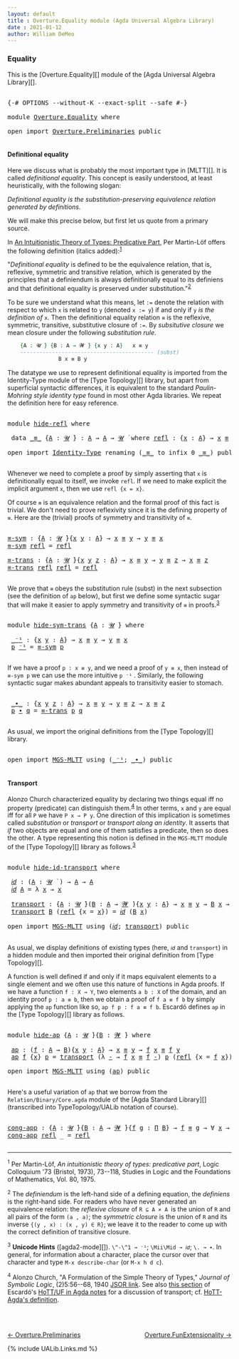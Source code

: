 ```yaml
---
layout: default
title : Overture.Equality module (Agda Universal Algebra Library)
date : 2021-01-12
author: William DeMeo
---
```


### <a id="equality">Equality</a>

This is the [Overture.Equality][] module of the [Agda Universal Algebra Library][].

<pre class="Agda">

<a id="266" class="Symbol">{-#</a> <a id="270" class="Keyword">OPTIONS</a> <a id="278" class="Pragma">--without-K</a> <a id="290" class="Pragma">--exact-split</a> <a id="304" class="Pragma">--safe</a> <a id="311" class="Symbol">#-}</a>

<a id="316" class="Keyword">module</a> <a id="323" href="Overture.Equality.html" class="Module">Overture.Equality</a> <a id="341" class="Keyword">where</a>

<a id="348" class="Keyword">open</a> <a id="353" class="Keyword">import</a> <a id="360" href="Overture.Preliminaries.html" class="Module">Overture.Preliminaries</a> <a id="383" class="Keyword">public</a>

</pre>

#### <a id="definitional-equality">Definitional equality</a>

Here we discuss what is probably the most important type in [MLTT][]. It is called *definitional equality*. This concept is easily understood, at least heuristically, with the following slogan:

*Definitional equality is the substitution-preserving equivalence relation generated by definitions.*

We will make this precise below, but first let us quote from a primary source.

In [An Intuitionistic Theory of Types: Predicative Part](https://www.sciencedirect.com/science/article/pii/S0049237X08719451), Per Martin-Löf offers the following definition (italics added):<sup>[1](Overture.Equality.html#fn1)</sup>

"*Definitional equality* is defined to be the equivalence relation, that is, reflexive, symmetric and transitive relation, which is generated by the principles that a definiendum is always definitionally equal to its definiens and that definitional equality is preserved under substitution."<sup>[2](Overture.Equality.html#fn2)

To be sure we understand what this means, let `:=` denote the relation with respect to which `x` is related to `y` (denoted `x := y`) if and only if `y` *is the definition of* `x`.  Then the definitional equality relation `≡` is the reflexive, symmetric, transitive, substitutive closure of `:=`. By *subsitutive closure* we mean closure under the following *substitution rule*.


```agda
    {A : 𝓤 ̇} {B : A → 𝓦 ̇} {x y : A}   x ≡ y
    ------------------------------------------ (subst)
                B x ≡ B y
```

The datatype we use to represent definitional equality is imported from the Identity-Type module of the [Type Topology][] library, but apart from superficial syntactic differences, it is equivalent to the standard *Paulin-Mohring style identity type* found in most other Agda libraries.  We repeat the definition here for easy reference.

<pre class="Agda">

<a id="2280" class="Keyword">module</a> <a id="hide-refl"></a><a id="2287" href="Overture.Equality.html#2287" class="Module">hide-refl</a> <a id="2297" class="Keyword">where</a>

 <a id="2305" class="Keyword">data</a> <a id="hide-refl._≡_"></a><a id="2310" href="Overture.Equality.html#2310" class="Datatype Operator">_≡_</a> <a id="2314" class="Symbol">{</a><a id="2315" href="Overture.Equality.html#2315" class="Bound">A</a> <a id="2317" class="Symbol">:</a> <a id="2319" href="Universes.html#260" class="Generalizable">𝓤</a> <a id="2321" href="Universes.html#403" class="Function Operator">̇</a><a id="2322" class="Symbol">}</a> <a id="2324" class="Symbol">:</a> <a id="2326" href="Overture.Equality.html#2315" class="Bound">A</a> <a id="2328" class="Symbol">→</a> <a id="2330" href="Overture.Equality.html#2315" class="Bound">A</a> <a id="2332" class="Symbol">→</a> <a id="2334" href="Overture.Equality.html#2319" class="Bound">𝓤</a> <a id="2336" href="Universes.html#403" class="Function Operator">̇</a> <a id="2338" class="Keyword">where</a> <a id="hide-refl._≡_.refl"></a><a id="2344" href="Overture.Equality.html#2344" class="InductiveConstructor">refl</a> <a id="2349" class="Symbol">:</a> <a id="2351" class="Symbol">{</a><a id="2352" href="Overture.Equality.html#2352" class="Bound">x</a> <a id="2354" class="Symbol">:</a> <a id="2356" href="Overture.Equality.html#2315" class="Bound">A</a><a id="2357" class="Symbol">}</a> <a id="2359" class="Symbol">→</a> <a id="2361" href="Overture.Equality.html#2352" class="Bound">x</a> <a id="2363" href="Overture.Equality.html#2310" class="Datatype Operator">≡</a> <a id="2365" href="Overture.Equality.html#2352" class="Bound">x</a>

<a id="2368" class="Keyword">open</a> <a id="2373" class="Keyword">import</a> <a id="2380" href="Identity-Type.html" class="Module">Identity-Type</a> <a id="2394" class="Keyword">renaming</a> <a id="2403" class="Symbol">(</a><a id="2404" href="Identity-Type.html#121" class="Datatype Operator">_≡_</a> <a id="2408" class="Symbol">to</a> <a id="2411" class="Keyword">infix</a> <a id="2417" class="Number">0</a> <a id="_≡_"></a><a id="2419" href="Overture.Equality.html#2419" class="Datatype Operator">_≡_</a><a id="2422" class="Symbol">)</a> <a id="2424" class="Keyword">public</a>

</pre>

Whenever we need to complete a proof by simply asserting that `x` is definitionally equal to itself, we invoke `refl`.  If we need to make explicit the implicit argument `x`, then we use `refl {x = x}`.

Of course `≡` is an equivalence relation and the formal proof of this fact is trivial. We don't need to prove reflexivity since it is the defining property of `≡`.  Here are the (trivial) proofs of symmetry and transitivity of `≡`.

<pre class="Agda">

<a id="≡-sym"></a><a id="2895" href="Overture.Equality.html#2895" class="Function">≡-sym</a> <a id="2901" class="Symbol">:</a> <a id="2903" class="Symbol">{</a><a id="2904" href="Overture.Equality.html#2904" class="Bound">A</a> <a id="2906" class="Symbol">:</a> <a id="2908" href="Universes.html#260" class="Generalizable">𝓤</a> <a id="2910" href="Universes.html#403" class="Function Operator">̇</a><a id="2911" class="Symbol">}{</a><a id="2913" href="Overture.Equality.html#2913" class="Bound">x</a> <a id="2915" href="Overture.Equality.html#2915" class="Bound">y</a> <a id="2917" class="Symbol">:</a> <a id="2919" href="Overture.Equality.html#2904" class="Bound">A</a><a id="2920" class="Symbol">}</a> <a id="2922" class="Symbol">→</a> <a id="2924" href="Overture.Equality.html#2913" class="Bound">x</a> <a id="2926" href="Overture.Equality.html#2419" class="Datatype Operator">≡</a> <a id="2928" href="Overture.Equality.html#2915" class="Bound">y</a> <a id="2930" class="Symbol">→</a> <a id="2932" href="Overture.Equality.html#2915" class="Bound">y</a> <a id="2934" href="Overture.Equality.html#2419" class="Datatype Operator">≡</a> <a id="2936" href="Overture.Equality.html#2913" class="Bound">x</a>
<a id="2938" href="Overture.Equality.html#2895" class="Function">≡-sym</a> <a id="2944" href="Identity-Type.html#162" class="InductiveConstructor">refl</a> <a id="2949" class="Symbol">=</a> <a id="2951" href="Identity-Type.html#162" class="InductiveConstructor">refl</a>

<a id="≡-trans"></a><a id="2957" href="Overture.Equality.html#2957" class="Function">≡-trans</a> <a id="2965" class="Symbol">:</a> <a id="2967" class="Symbol">{</a><a id="2968" href="Overture.Equality.html#2968" class="Bound">A</a> <a id="2970" class="Symbol">:</a> <a id="2972" href="Universes.html#260" class="Generalizable">𝓤</a> <a id="2974" href="Universes.html#403" class="Function Operator">̇</a><a id="2975" class="Symbol">}{</a><a id="2977" href="Overture.Equality.html#2977" class="Bound">x</a> <a id="2979" href="Overture.Equality.html#2979" class="Bound">y</a> <a id="2981" href="Overture.Equality.html#2981" class="Bound">z</a> <a id="2983" class="Symbol">:</a> <a id="2985" href="Overture.Equality.html#2968" class="Bound">A</a><a id="2986" class="Symbol">}</a> <a id="2988" class="Symbol">→</a> <a id="2990" href="Overture.Equality.html#2977" class="Bound">x</a> <a id="2992" href="Overture.Equality.html#2419" class="Datatype Operator">≡</a> <a id="2994" href="Overture.Equality.html#2979" class="Bound">y</a> <a id="2996" class="Symbol">→</a> <a id="2998" href="Overture.Equality.html#2979" class="Bound">y</a> <a id="3000" href="Overture.Equality.html#2419" class="Datatype Operator">≡</a> <a id="3002" href="Overture.Equality.html#2981" class="Bound">z</a> <a id="3004" class="Symbol">→</a> <a id="3006" href="Overture.Equality.html#2977" class="Bound">x</a> <a id="3008" href="Overture.Equality.html#2419" class="Datatype Operator">≡</a> <a id="3010" href="Overture.Equality.html#2981" class="Bound">z</a>
<a id="3012" href="Overture.Equality.html#2957" class="Function">≡-trans</a> <a id="3020" href="Identity-Type.html#162" class="InductiveConstructor">refl</a> <a id="3025" href="Identity-Type.html#162" class="InductiveConstructor">refl</a> <a id="3030" class="Symbol">=</a> <a id="3032" href="Identity-Type.html#162" class="InductiveConstructor">refl</a>

</pre>

We prove that `≡` obeys the substitution rule (subst) in the next subsection (see the definition of `ap` below), but first we define some syntactic sugar that will make it easier to apply symmetry and transitivity of `≡` in proofs.<sup>[3](Overture.Equality.html#fn3)</sup>

<pre class="Agda">

<a id="3339" class="Keyword">module</a> <a id="hide-sym-trans"></a><a id="3346" href="Overture.Equality.html#3346" class="Module">hide-sym-trans</a> <a id="3361" class="Symbol">{</a><a id="3362" href="Overture.Equality.html#3362" class="Bound">A</a> <a id="3364" class="Symbol">:</a> <a id="3366" href="Universes.html#260" class="Generalizable">𝓤</a> <a id="3368" href="Universes.html#403" class="Function Operator">̇</a><a id="3369" class="Symbol">}</a> <a id="3371" class="Keyword">where</a>

 <a id="hide-sym-trans._⁻¹"></a><a id="3379" href="Overture.Equality.html#3379" class="Function Operator">_⁻¹</a> <a id="3383" class="Symbol">:</a> <a id="3385" class="Symbol">{</a><a id="3386" href="Overture.Equality.html#3386" class="Bound">x</a> <a id="3388" href="Overture.Equality.html#3388" class="Bound">y</a> <a id="3390" class="Symbol">:</a> <a id="3392" href="Overture.Equality.html#3362" class="Bound">A</a><a id="3393" class="Symbol">}</a> <a id="3395" class="Symbol">→</a> <a id="3397" href="Overture.Equality.html#3386" class="Bound">x</a> <a id="3399" href="Overture.Equality.html#2419" class="Datatype Operator">≡</a> <a id="3401" href="Overture.Equality.html#3388" class="Bound">y</a> <a id="3403" class="Symbol">→</a> <a id="3405" href="Overture.Equality.html#3388" class="Bound">y</a> <a id="3407" href="Overture.Equality.html#2419" class="Datatype Operator">≡</a> <a id="3409" href="Overture.Equality.html#3386" class="Bound">x</a>
 <a id="3412" href="Overture.Equality.html#3412" class="Bound">p</a> <a id="3414" href="Overture.Equality.html#3379" class="Function Operator">⁻¹</a> <a id="3417" class="Symbol">=</a> <a id="3419" href="Overture.Equality.html#2895" class="Function">≡-sym</a> <a id="3425" href="Overture.Equality.html#3412" class="Bound">p</a>

</pre>

If we have a proof `p : x ≡ y`, and we need a proof of `y ≡ x`, then instead of `≡-sym p` we can use the more intuitive `p ⁻¹` . Similarly, the following syntactic sugar makes abundant appeals to transitivity easier to stomach.

<pre class="Agda">

 <a id="hide-sym-trans._∙_"></a><a id="3684" href="Overture.Equality.html#3684" class="Function Operator">_∙_</a> <a id="3688" class="Symbol">:</a> <a id="3690" class="Symbol">{</a><a id="3691" href="Overture.Equality.html#3691" class="Bound">x</a> <a id="3693" href="Overture.Equality.html#3693" class="Bound">y</a> <a id="3695" href="Overture.Equality.html#3695" class="Bound">z</a> <a id="3697" class="Symbol">:</a> <a id="3699" href="Overture.Equality.html#3362" class="Bound">A</a><a id="3700" class="Symbol">}</a> <a id="3702" class="Symbol">→</a> <a id="3704" href="Overture.Equality.html#3691" class="Bound">x</a> <a id="3706" href="Overture.Equality.html#2419" class="Datatype Operator">≡</a> <a id="3708" href="Overture.Equality.html#3693" class="Bound">y</a> <a id="3710" class="Symbol">→</a> <a id="3712" href="Overture.Equality.html#3693" class="Bound">y</a> <a id="3714" href="Overture.Equality.html#2419" class="Datatype Operator">≡</a> <a id="3716" href="Overture.Equality.html#3695" class="Bound">z</a> <a id="3718" class="Symbol">→</a> <a id="3720" href="Overture.Equality.html#3691" class="Bound">x</a> <a id="3722" href="Overture.Equality.html#2419" class="Datatype Operator">≡</a> <a id="3724" href="Overture.Equality.html#3695" class="Bound">z</a>
 <a id="3727" href="Overture.Equality.html#3727" class="Bound">p</a> <a id="3729" href="Overture.Equality.html#3684" class="Function Operator">∙</a> <a id="3731" href="Overture.Equality.html#3731" class="Bound">q</a> <a id="3733" class="Symbol">=</a> <a id="3735" href="Overture.Equality.html#2957" class="Function">≡-trans</a> <a id="3743" href="Overture.Equality.html#3727" class="Bound">p</a> <a id="3745" href="Overture.Equality.html#3731" class="Bound">q</a>

</pre>

As usual, we import the original definitions from the [Type Topology][] library.

<pre class="Agda">

<a id="3856" class="Keyword">open</a> <a id="3861" class="Keyword">import</a> <a id="3868" href="MGS-MLTT.html" class="Module">MGS-MLTT</a> <a id="3877" class="Keyword">using</a> <a id="3883" class="Symbol">(</a><a id="3884" href="MGS-MLTT.html#6125" class="Function Operator">_⁻¹</a><a id="3887" class="Symbol">;</a> <a id="3889" href="MGS-MLTT.html#5910" class="Function Operator">_∙_</a><a id="3892" class="Symbol">)</a> <a id="3894" class="Keyword">public</a>

</pre>

#### <a id="transport">Transport</a>

Alonzo Church characterized equality by declaring two things equal iff no property (predicate) can distinguish them.<sup>[4](Overture.Equality.html#fn4)</sup>  In other terms, `x` and `y` are equal iff for all `P` we have `P x → P y`.  One direction of this implication is sometimes called *substitution* or *transport* or *transport along an identity*.  It asserts that *if* two objects are equal and one of them satisfies a predicate, then so does the other. A type representing this notion is defined in the `MGS-MLTT` module of the [Type Topology][] library as follows.<sup>[3](Preliminaries.Equality.html#fn3)</sup>

<pre class="Agda">

<a id="4588" class="Keyword">module</a> <a id="hide-id-transport"></a><a id="4595" href="Overture.Equality.html#4595" class="Module">hide-id-transport</a> <a id="4613" class="Keyword">where</a>

 <a id="hide-id-transport.𝑖𝑑"></a><a id="4621" href="Overture.Equality.html#4621" class="Function">𝑖𝑑</a> <a id="4624" class="Symbol">:</a> <a id="4626" class="Symbol">(</a><a id="4627" href="Overture.Equality.html#4627" class="Bound">A</a> <a id="4629" class="Symbol">:</a> <a id="4631" href="Universes.html#260" class="Generalizable">𝓤</a> <a id="4633" href="Universes.html#403" class="Function Operator">̇</a> <a id="4635" class="Symbol">)</a> <a id="4637" class="Symbol">→</a> <a id="4639" href="Overture.Equality.html#4627" class="Bound">A</a> <a id="4641" class="Symbol">→</a> <a id="4643" href="Overture.Equality.html#4627" class="Bound">A</a>
 <a id="4646" href="Overture.Equality.html#4621" class="Function">𝑖𝑑</a> <a id="4649" href="Overture.Equality.html#4649" class="Bound">A</a> <a id="4651" class="Symbol">=</a> <a id="4653" class="Symbol">λ</a> <a id="4655" href="Overture.Equality.html#4655" class="Bound">x</a> <a id="4657" class="Symbol">→</a> <a id="4659" href="Overture.Equality.html#4655" class="Bound">x</a>

 <a id="hide-id-transport.transport"></a><a id="4663" href="Overture.Equality.html#4663" class="Function">transport</a> <a id="4673" class="Symbol">:</a> <a id="4675" class="Symbol">{</a><a id="4676" href="Overture.Equality.html#4676" class="Bound">A</a> <a id="4678" class="Symbol">:</a> <a id="4680" href="Universes.html#260" class="Generalizable">𝓤</a> <a id="4682" href="Universes.html#403" class="Function Operator">̇</a><a id="4683" class="Symbol">}(</a><a id="4685" href="Overture.Equality.html#4685" class="Bound">B</a> <a id="4687" class="Symbol">:</a> <a id="4689" href="Overture.Equality.html#4676" class="Bound">A</a> <a id="4691" class="Symbol">→</a> <a id="4693" href="Universes.html#264" class="Generalizable">𝓦</a> <a id="4695" href="Universes.html#403" class="Function Operator">̇</a><a id="4696" class="Symbol">){</a><a id="4698" href="Overture.Equality.html#4698" class="Bound">x</a> <a id="4700" href="Overture.Equality.html#4700" class="Bound">y</a> <a id="4702" class="Symbol">:</a> <a id="4704" href="Overture.Equality.html#4676" class="Bound">A</a><a id="4705" class="Symbol">}</a> <a id="4707" class="Symbol">→</a> <a id="4709" href="Overture.Equality.html#4698" class="Bound">x</a> <a id="4711" href="Overture.Equality.html#2419" class="Datatype Operator">≡</a> <a id="4713" href="Overture.Equality.html#4700" class="Bound">y</a> <a id="4715" class="Symbol">→</a> <a id="4717" href="Overture.Equality.html#4685" class="Bound">B</a> <a id="4719" href="Overture.Equality.html#4698" class="Bound">x</a> <a id="4721" class="Symbol">→</a> <a id="4723" href="Overture.Equality.html#4685" class="Bound">B</a> <a id="4725" href="Overture.Equality.html#4700" class="Bound">y</a>
 <a id="4728" href="Overture.Equality.html#4663" class="Function">transport</a> <a id="4738" href="Overture.Equality.html#4738" class="Bound">B</a> <a id="4740" class="Symbol">(</a><a id="4741" href="Identity-Type.html#162" class="InductiveConstructor">refl</a> <a id="4746" class="Symbol">{</a><a id="4747" class="Argument">x</a> <a id="4749" class="Symbol">=</a> <a id="4751" href="Overture.Equality.html#4751" class="Bound">x</a><a id="4752" class="Symbol">})</a> <a id="4755" class="Symbol">=</a> <a id="4757" href="Overture.Equality.html#4621" class="Function">𝑖𝑑</a> <a id="4760" class="Symbol">(</a><a id="4761" href="Overture.Equality.html#4738" class="Bound">B</a> <a id="4763" href="Overture.Equality.html#4751" class="Bound">x</a><a id="4764" class="Symbol">)</a>

<a id="4767" class="Keyword">open</a> <a id="4772" class="Keyword">import</a> <a id="4779" href="MGS-MLTT.html" class="Module">MGS-MLTT</a> <a id="4788" class="Keyword">using</a> <a id="4794" class="Symbol">(</a><a id="4795" href="MGS-MLTT.html#3778" class="Function">𝑖𝑑</a><a id="4797" class="Symbol">;</a> <a id="4799" href="MGS-MLTT.html#4946" class="Function">transport</a><a id="4808" class="Symbol">)</a> <a id="4810" class="Keyword">public</a>

</pre>

As usual, we display definitions of existing types (here, `𝑖𝑑` and `transport`) in a hidden module and then imported their original definition from [Type Topology][].

A function is well defined if and only if it maps equivalent elements to a single element and we often use this nature of functions in Agda proofs.  If we have a function `f : X → Y`, two elements `a b : X` of the domain, and an identity proof `p : a ≡ b`, then we obtain a proof of `f a ≡ f b` by simply applying the `ap` function like so, `ap f p : f a ≡ f b`. Escardó defines `ap` in the [Type Topology][] library as follows.

<pre class="Agda">

<a id="5442" class="Keyword">module</a> <a id="hide-ap"></a><a id="5449" href="Overture.Equality.html#5449" class="Module">hide-ap</a> <a id="5457" class="Symbol">{</a><a id="5458" href="Overture.Equality.html#5458" class="Bound">A</a> <a id="5460" class="Symbol">:</a> <a id="5462" href="Universes.html#260" class="Generalizable">𝓤</a> <a id="5464" href="Universes.html#403" class="Function Operator">̇</a><a id="5465" class="Symbol">}{</a><a id="5467" href="Overture.Equality.html#5467" class="Bound">B</a> <a id="5469" class="Symbol">:</a> <a id="5471" href="Universes.html#264" class="Generalizable">𝓦</a> <a id="5473" href="Universes.html#403" class="Function Operator">̇</a><a id="5474" class="Symbol">}</a> <a id="5476" class="Keyword">where</a>

 <a id="hide-ap.ap"></a><a id="5484" href="Overture.Equality.html#5484" class="Function">ap</a> <a id="5487" class="Symbol">:</a> <a id="5489" class="Symbol">(</a><a id="5490" href="Overture.Equality.html#5490" class="Bound">f</a> <a id="5492" class="Symbol">:</a> <a id="5494" href="Overture.Equality.html#5458" class="Bound">A</a> <a id="5496" class="Symbol">→</a> <a id="5498" href="Overture.Equality.html#5467" class="Bound">B</a><a id="5499" class="Symbol">){</a><a id="5501" href="Overture.Equality.html#5501" class="Bound">x</a> <a id="5503" href="Overture.Equality.html#5503" class="Bound">y</a> <a id="5505" class="Symbol">:</a> <a id="5507" href="Overture.Equality.html#5458" class="Bound">A</a><a id="5508" class="Symbol">}</a> <a id="5510" class="Symbol">→</a> <a id="5512" href="Overture.Equality.html#5501" class="Bound">x</a> <a id="5514" href="Overture.Equality.html#2419" class="Datatype Operator">≡</a> <a id="5516" href="Overture.Equality.html#5503" class="Bound">y</a> <a id="5518" class="Symbol">→</a> <a id="5520" href="Overture.Equality.html#5490" class="Bound">f</a> <a id="5522" href="Overture.Equality.html#5501" class="Bound">x</a> <a id="5524" href="Overture.Equality.html#2419" class="Datatype Operator">≡</a> <a id="5526" href="Overture.Equality.html#5490" class="Bound">f</a> <a id="5528" href="Overture.Equality.html#5503" class="Bound">y</a>
 <a id="5531" href="Overture.Equality.html#5484" class="Function">ap</a> <a id="5534" href="Overture.Equality.html#5534" class="Bound">f</a> <a id="5536" class="Symbol">{</a><a id="5537" href="Overture.Equality.html#5537" class="Bound">x</a><a id="5538" class="Symbol">}</a> <a id="5540" href="Overture.Equality.html#5540" class="Bound">p</a> <a id="5542" class="Symbol">=</a> <a id="5544" href="MGS-MLTT.html#4946" class="Function">transport</a> <a id="5554" class="Symbol">(λ</a> <a id="5557" href="Overture.Equality.html#5557" class="Bound">-</a> <a id="5559" class="Symbol">→</a> <a id="5561" href="Overture.Equality.html#5534" class="Bound">f</a> <a id="5563" href="Overture.Equality.html#5537" class="Bound">x</a> <a id="5565" href="Overture.Equality.html#2419" class="Datatype Operator">≡</a> <a id="5567" href="Overture.Equality.html#5534" class="Bound">f</a> <a id="5569" href="Overture.Equality.html#5557" class="Bound">-</a><a id="5570" class="Symbol">)</a> <a id="5572" href="Overture.Equality.html#5540" class="Bound">p</a> <a id="5574" class="Symbol">(</a><a id="5575" href="Identity-Type.html#162" class="InductiveConstructor">refl</a> <a id="5580" class="Symbol">{</a><a id="5581" class="Argument">x</a> <a id="5583" class="Symbol">=</a> <a id="5585" href="Overture.Equality.html#5534" class="Bound">f</a> <a id="5587" href="Overture.Equality.html#5537" class="Bound">x</a><a id="5588" class="Symbol">})</a>

<a id="5592" class="Keyword">open</a> <a id="5597" class="Keyword">import</a> <a id="5604" href="MGS-MLTT.html" class="Module">MGS-MLTT</a> <a id="5613" class="Keyword">using</a> <a id="5619" class="Symbol">(</a><a id="5620" href="MGS-MLTT.html#6613" class="Function">ap</a><a id="5622" class="Symbol">)</a> <a id="5624" class="Keyword">public</a>

</pre>

Here's a useful variation of `ap` that we borrow from the `Relation/Binary/Core.agda` module of the [Agda Standard Library][] (transcribed into TypeTopology/UALib notation of course).

<pre class="Agda">

<a id="cong-app"></a><a id="5843" href="Overture.Equality.html#5843" class="Function">cong-app</a> <a id="5852" class="Symbol">:</a> <a id="5854" class="Symbol">{</a><a id="5855" href="Overture.Equality.html#5855" class="Bound">A</a> <a id="5857" class="Symbol">:</a> <a id="5859" href="Universes.html#260" class="Generalizable">𝓤</a> <a id="5861" href="Universes.html#403" class="Function Operator">̇</a><a id="5862" class="Symbol">}{</a><a id="5864" href="Overture.Equality.html#5864" class="Bound">B</a> <a id="5866" class="Symbol">:</a> <a id="5868" href="Overture.Equality.html#5855" class="Bound">A</a> <a id="5870" class="Symbol">→</a> <a id="5872" href="Universes.html#264" class="Generalizable">𝓦</a> <a id="5874" href="Universes.html#403" class="Function Operator">̇</a><a id="5875" class="Symbol">}{</a><a id="5877" href="Overture.Equality.html#5877" class="Bound">f</a> <a id="5879" href="Overture.Equality.html#5879" class="Bound">g</a> <a id="5881" class="Symbol">:</a> <a id="5883" href="MGS-MLTT.html#3562" class="Function">Π</a> <a id="5885" href="Overture.Equality.html#5864" class="Bound">B</a><a id="5886" class="Symbol">}</a> <a id="5888" class="Symbol">→</a> <a id="5890" href="Overture.Equality.html#5877" class="Bound">f</a> <a id="5892" href="Overture.Equality.html#2419" class="Datatype Operator">≡</a> <a id="5894" href="Overture.Equality.html#5879" class="Bound">g</a> <a id="5896" class="Symbol">→</a> <a id="5898" class="Symbol">∀</a> <a id="5900" href="Overture.Equality.html#5900" class="Bound">x</a> <a id="5902" class="Symbol">→</a> <a id="5904" href="Overture.Equality.html#5877" class="Bound">f</a> <a id="5906" href="Overture.Equality.html#5900" class="Bound">x</a> <a id="5908" href="Overture.Equality.html#2419" class="Datatype Operator">≡</a> <a id="5910" href="Overture.Equality.html#5879" class="Bound">g</a> <a id="5912" href="Overture.Equality.html#5900" class="Bound">x</a>
<a id="5914" href="Overture.Equality.html#5843" class="Function">cong-app</a> <a id="5923" href="Identity-Type.html#162" class="InductiveConstructor">refl</a> <a id="5928" class="Symbol">_</a> <a id="5930" class="Symbol">=</a> <a id="5932" href="Identity-Type.html#162" class="InductiveConstructor">refl</a>

</pre>





-------------------------------------


<sup>1</sup><span class="footnote" id="fn1"> Per Martin-Löf, *An intuitionistic theory of types: predicative part*, Logic Colloquium '73 (Bristol, 1973), 73--118, Studies in Logic and the Foundations of Mathematics, Vol. 80, 1975.</span>

<sup>2</sup><span class="footnote" id="fn2"> The *definiendum* is the left-hand side of a defining equation, the *definiens* is the right-hand side. For readers who have never generated an equivalence relation: the *reflexive closure* of `R ⊆ A × A `is the union of `R` and all pairs of the form `(a , a)`; the *symmetric closure* is the union of `R` and its inverse `{(y , x) : (x , y) ∈ R}`; we leave it to the reader to come up with the correct definition of transitive closure.</span>

<sup>3</sup><span class="footnote" id="fn3"> **Unicode Hints** ([agda2-mode][]). `\^-\^1 ↝ ⁻¹`; `\Mii\Mid ↝ 𝑖𝑑`; `\. ↝ ∙`. In general, for information about a character, place the cursor over that character and type `M-x describe-char` (or `M-x h d c`).</span>



<sup>4</sup><span class="footnote" id="fn4"> Alonzo Church, "A Formulation of the Simple Theory of Types," *Journal of Symbolic Logic*, (2)5:56--68, 1940 [JSOR link](http://www.jstor.org/stable/2266170). See also [this section](https://www.cs.bham.ac.uk/~mhe/HoTT-UF-in-Agda-Lecture-Notes/HoTT-UF-Agda.html#70309) of Escardó's [HoTT/UF in Agda notes](https://www.cs.bham.ac.uk/~mhe/HoTT-UF-in-Agda-Lecture-Notes/HoTT-UF-Agda.html) for a discussion of transport; cf. [HoTT-Agda's definition](https://github.com/HoTT/HoTT-Agda/blob/master/core/lib/Base.agda).</span>

<br>
<br>

[← Overture.Preliminaries ](Overture.Preliminaries.html)
<span style="float:right;">[Overture.FunExtensionality →](Overture.FunExtensionality.html)</span>

{% include UALib.Links.md %}


